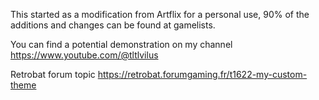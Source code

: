 This started as a modification from Artflix for a personal use, 90% of the additions and changes can be found at gamelists.

You can find a potential demonstration on my channel https://www.youtube.com/@tltlvilus

Retrobat forum topic https://retrobat.forumgaming.fr/t1622-my-custom-theme
